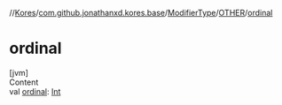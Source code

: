//[Kores](../../../index.md)/[com.github.jonathanxd.kores.base](../../index.md)/[ModifierType](../index.md)/[OTHER](index.md)/[ordinal](ordinal.md)



# ordinal  
[jvm]  
Content  
val [ordinal](ordinal.md): [Int](https://kotlinlang.org/api/latest/jvm/stdlib/kotlin/-int/index.html)  



